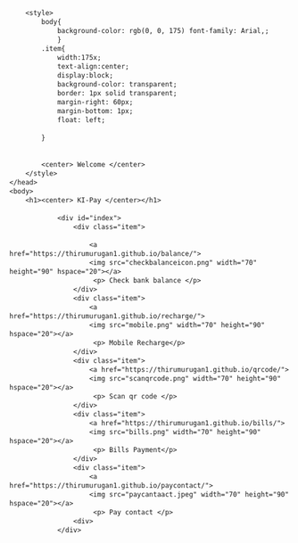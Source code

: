 <html>
	<head>
	
		<style>
			body{
				background-color: rgb(0, 0, 175) font-family: Arial,;
				}
			.item{
				width:175x;
				text-align:center;
				display:block;
				background-color: transparent;
				border: 1px solid transparent;
				margin-right: 60px;
				margin-bottom: 1px;
				float: left;
				
			}

			
			<center> Welcome </center>
		</style>	
	</head>
	<body>
		<h1><center> KI-Pay </center></h1>
			
				<div id="index">
					<div class="item">
				
						<a href="https://thirumurugan1.github.io/balance/">
						<img src="checkbalanceicon.png" width="70" height="90" hspace="20"></a>
						 <p> Check bank balance </p>
					</div>
					<div class="item">
						<a href="https://thirumurugan1.github.io/recharge/">
						<img src="mobile.png" width="70" height="90" hspace="20"></a>
						 <p> Mobile Recharge</p>
					</div>
					<div class="item">
						<a href="https://thirumurugan1.github.io/qrcode/">
						<img src="scanqrcode.png" width="70" height="90" hspace="20"></a>
						 <p> Scan qr code </p>
					</div>
					<div class="item">
						<a href="https://thirumurugan1.github.io/bills/">
						<img src="bills.png" width="70" height="90" hspace="20"></a>
						 <p> Bills Payment</p>
					</div>	 
					<div class="item">	 
						<a href="https://thirumurugan1.github.io/paycontact/">
						<img src="paycantaact.jpeg" width="70" height="90" hspace="20"></a>
						 <p> Pay contact </p>
					<div>
				</div>
		

